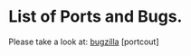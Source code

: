 
List of Ports and Bugs.
=======================

Please take a look at:
[bugzilla]
[portcout]



[portscout]: http://portscout.freebsd.org/ports@freebsd.org.html 
[bugzilla]: https://bugs.freebsd.org/bugzilla/buglist.cgi?bug_status=New&bug_status=Open&component=Individual%20Port%28s%29&email1=freebsd-ports-bugs%40FreeBSD.org&emailassigned_to1=1&emailtype1=substring&list_id=97544&product=Ports%20%26%20Packages&query_format=advanced
